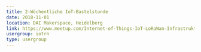 ```yaml
---
title: 2-Wöchentliche IoT-Bastelstunde
date: 2018-11-01
location: DAI Makerspace, Heidelberg
link: https://www.meetup.com/Internet-of-Things-IoT-LoRaWan-Infrastruktur-4-RheinNeckar/events/rwnvnpyxpbcb/
usergroup: iotrn
type: usergroup
---
```

